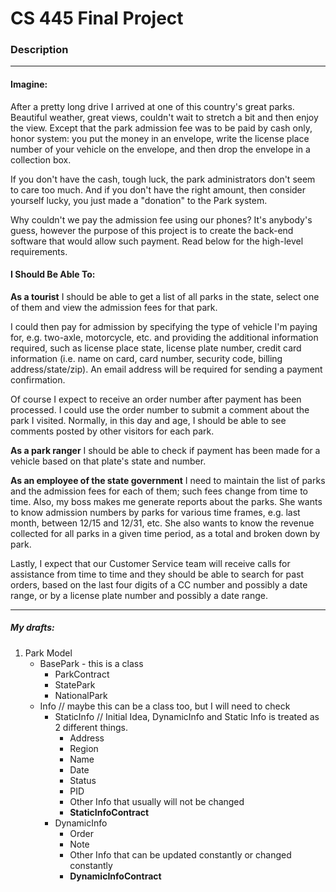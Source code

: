# CS 445 Final Project
### Description
---
#### Imagine:
After a pretty long drive I arrived at one of this country's great parks. Beautiful weather, great views, couldn't wait to stretch a bit and then enjoy the view. Except that the park admission fee was to be paid by cash only, honor system: you put the money in an envelope, write the license place number of your vehicle on the envelope, and then drop the envelope in a collection box.

If you don't have the cash, tough luck, the park administrators don't seem to care too much. And if you don't have the right amount, then consider yourself lucky, you just made a "donation" to the Park system.

Why couldn't we pay the admission fee using our phones? It's anybody's guess, however the purpose of this project is to create the back-end software that would allow such payment. Read below for the high-level requirements.

#### I Should Be Able To:

__As a tourist__ I should be able to get a list of all parks in the state, select one of them and view the admission fees for that park.

I could then pay for admission by specifying the type of vehicle I'm paying for, e.g. two-axle, motorcycle, etc. and providing the additional information required, such as license place state, license plate number, credit card information (i.e. name on card, card number, security code, billing address/state/zip). An email address will be required for sending a payment confirmation.

Of course I expect to receive an order number after payment has been processed. I could use the order number to submit a comment about the park I visited. Normally, in this day and age, I should be able to see comments posted by other visitors for each park.

__As a park ranger__ I should be able to check if payment has been made for a vehicle based on that plate's state and number.

__As an employee of the state government__ I need to maintain the list of parks and the admission fees for each of them; such fees change from time to time. Also, my boss makes me generate reports about the parks. She wants to know admission numbers by parks for various time frames, e.g. last month, between 12/15 and 12/31, etc. She also wants to know the revenue collected for all parks in a given time period, as a total and broken down by park.

Lastly, I expect that our Customer Service team will receive calls for assistance from time to time and they should be able to search for past orders, based on the last four digits of a CC number and possibly a date range, or by a license plate number and possibly a date range.

---
##### My drafts:

1. Park Model
	- BasePark - this is a class
		- ParkContract
		- StatePark
		- NationalPark
	- Info // maybe this can be a class too, but I will need to check
		- StaticInfo	// Initial Idea, DynamicInfo and Static Info is treated as 2 different things.
			- Address
			- Region
			- Name
			- Date
			- Status
			- PID
			- Other Info that usually will not be changed
			- __StaticInfoContract__
		- DynamicInfo
			- Order
			- Note
			- Other Info that can be updated constantly or changed constantly
			- __DynamicInfoContract__